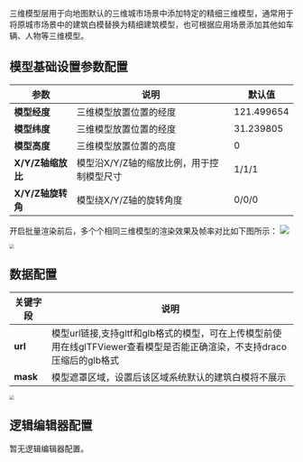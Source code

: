 三维模型层用于向地图默认的三维城市场景中添加特定的精细三维模型，通常用于将原城市场景中的建筑白模替换为精细建筑模型，也可根据应用场景添加其他如车辆、人物等三维模型。

## 模型基础设置参数配置
| 参数 | 说明 | 默认值 |
| --- | --- | --- |
| **模型经度** | 三维模型放置位置的经度 |121.499654 |
| **模型纬度** | 三维模型放置位置的经度 | 31.239805 |
| **模型高度** | 三维模型放置位置的高度 |0 |
| **X/Y/Z轴缩放比** | 模型沿X/Y/Z轴的缩放比例，用于控制模型尺寸 | 1/1/1 |
| **X/Y/Z轴旋转角** | 模型绕X/Y/Z轴的旋转角度 |0/0/0 |

开启批量渲染前后，多个个相同三维模型的渲染效果及帧率对比如下图所示：
![](https://qcloudimg.tencent-cloud.cn/raw/eaa72ef8d13fc3d76e1081afe12b717d.jpg)

<img src="https://qcloudimg.tencent-cloud.cn/raw/1f94ac6a9f7e134eae370407b17bc17f.jpg"  style="zoom:50%;">

## 数据配置
| 关键字段 | 说明 |
| --- | --- |
| **url** | 模型url链接,支持gltf和glb格式的模型，可在上传模型前使用在线glTFViewer查看模型是否能正确渲染，不支持draco压缩后的glb格式 |
| **mask** | 模型遮罩区域，设置后该区域系统默认的建筑白模将不展示 |

<img src="https://qcloudimg.tencent-cloud.cn/raw/90e343e1894af4442c17e1cd305ae89d.jpg"  style="zoom:50%;">

## 逻辑编辑器配置
暂无逻辑编辑器配置。
